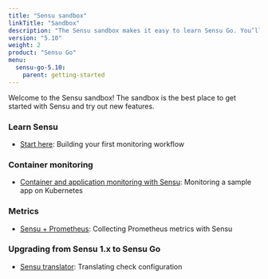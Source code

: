 ```yaml
---
title: "Sensu sandbox"
linkTitle: "Sandbox"
description: "The Sensu sandbox makes it easy to learn Sensu Go. You’ll learn Sensu by building your first monitoring workflow and setting up container and application monitoring. There’s also a lesson plan for upgrading from Sensu 1.x to Sensu Go!"
version: "5.10"
weight: 2
product: "Sensu Go"
menu:
  sensu-go-5.10:
    parent: getting-started
---
```


Welcome to the Sensu sandbox! The sandbox is the best place to get started with Sensu and try out new features.

### Learn Sensu
- [Start here](../learn-sensu): Building your first monitoring workflow

### Container monitoring
- [Container and application monitoring with Sensu](../sample-app): Monitoring a sample app on Kubernetes

### Metrics
- [Sensu + Prometheus](../prometheus-metrics): Collecting Prometheus metrics with Sensu

### Upgrading from Sensu 1.x to Sensu Go
- [Sensu translator](https://github.com/sensu/sandbox/tree/master/sensu-go/lesson_plans/check-upgrade): Translating check configuration
